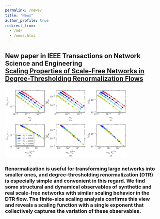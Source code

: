 ```yaml
---
permalink: /news/
title: "News"
author_profile: true
redirect_from: 
  - /md/
  - /news.html
---
```


## New paper in IEEE Transactions on Network Science and Engineering<br>[Scaling Properties of Scale-Free Networks in Degree-Thresholding Renormalization Flows](https://ieeexplore.ieee.org/abstract/document/10100895)<br>
<img src="../images/news_fig1.png" width="80%"><br>
### Renormalization is useful for transforming large networks into smaller ones, and degree-thresholding renormalization (DTR) is especially simple and convenient in this regard. We find some structural and dynamical observables of synthetic and real scale-free networks with similar scaling behavior in the DTR flow. The finite-size scaling analysis confirms this view and reveals a scaling function with a single exponent that collectively captures the variation of these observables.<br>

